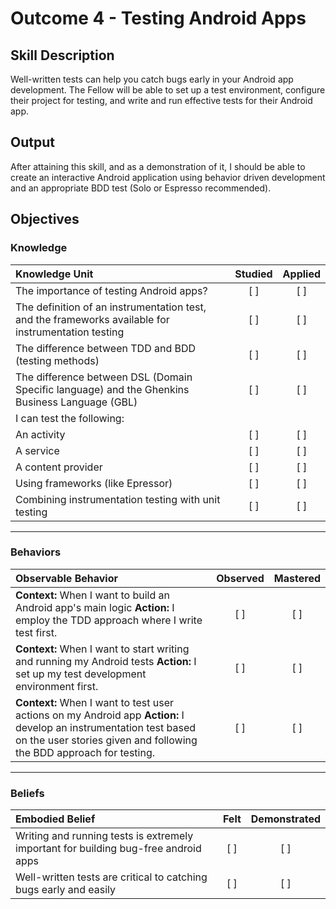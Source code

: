 # Outcome 4 - Testing Android Apps

## Skill Description
Well-written tests can help you catch bugs early in your Android app development. The Fellow will be able to set up a test environment, configure their project for testing, and write and run effective tests for their Android app. 

## Output
After attaining this skill, and as a demonstration of it, I should be able to create an interactive Android application using behavior driven development and an appropriate BDD test (Solo or Espresso recommended). 

## Objectives

### Knowledge

| Knowledge Unit   |      Studied      | Applied |
|:-------------|:------------------:|:--------:|
| The importance of testing Android apps?| [ ] | [ ] |
| The definition of an instrumentation test, and the frameworks available for instrumentation testing| [ ] | [ ] |
| The difference between TDD and BDD (testing methods) | [ ] | [ ] |
| The difference between DSL (Domain Specific language) and the Ghenkins Business Language (GBL)| [ ] | [ ] |
| I can test the following: |  |  |
| An activity| [ ] | [ ] |
| A service| [ ] | [ ] |
| A content provider| [ ] | [ ] |
| Using frameworks (like Epressor)| [ ] | [ ] |
| Combining instrumentation testing with unit testing | [ ] | [ ] |

----------

### Behaviors

| Observable Behavior   |      Observed      | Mastered |
|:-------------|:------------------:|:--------:|
| **Context:**  When I want to build an Android app's main logic **Action:** I employ the TDD approach where I write test first.|   [ ]   |   [ ] |
| **Context:** When I want to start writing and running my Android tests **Action:** I set up my test development environment first.| [ ] | [ ]  |
| **Context:** When I want to test user actions on my Android app **Action:** I develop an instrumentation test based on the user stories given and following the BDD approach for testing. | [ ] | [ ]  |

----------

### Beliefs

| Embodied Belief   |      Felt      | Demonstrated |
|:-------------|:------------------:|:--------:|
| Writing and running tests is extremely important for building bug-free android apps | [ ] | [ ]  |
| Well-written tests are critical to catching bugs early and easily | [ ] | [ ]  |
